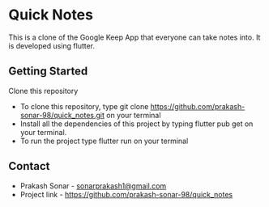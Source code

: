 # Quick Notes

This is a clone of the Google Keep App that everyone can take notes into. It is developed using flutter.

## Getting Started

Clone this repository
- To clone this repository, type git clone https://github.com/prakash-sonar-98/quick_notes.git on your terminal
- Install all the dependencies of this project by typing flutter pub get on your terminal.
- To run the project type flutter run on your terminal

## Contact
- Prakash Sonar - sonarprakash1@gmail.com
- Project link - https://github.com/prakash-sonar-98/quick_notes